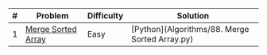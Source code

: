| # | Problem                                                                                                                           | Difficulty | Solution                                       |
|---|-----------------------------------------------------------------------------------------------------------------------------------|------------|------------------------------------------------|
| 1 | [Merge Sorted Array](https://leetcode.com/problems/merge-sorted-array/description/?envType=study-plan-v2&envId=top-interview-150) | Easy       | [Python](Algorithms/88. Merge Sorted Array.py) |
